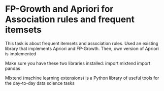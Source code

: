 # FP-Growth and Apriori for Association rules and frequent itemsets

This task is about frequent itemsets and association rules. Used an existing library that implements Apriori and FP-Growth. Then, own version of Apriori is implemented

Make sure you have these two libraries installed:
import mlxtend
import pandas

Mlxtend (machine learning extensions) is a Python library of useful tools for the day-to-day data science tasks
